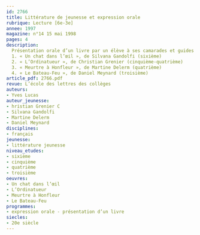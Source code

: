 ```yaml
---
id: 2766
title: Littérature de jeunesse et expression orale
rubrique: Lecture [6e-3e]
annee: 1997
magazine: n°14 15 mai 1998
pages: 4
description: 
  Présentation orale d’un livre par un élève à ses camarades et guides de préparation sur les titres suivants – 
  1. « Un chat dans l’œil », de Silvana Gandolfi (sixième)
  2. « L’Ordinatueur », de Christian Grenier (cinquième-quatrième)
  3. « Meurtre à Honfleur », de Martine Delerm (quatrième)
  4. « Le Bateau-Feu », de Daniel Meynard (troisième)
article_pdf: 2766.pdf
revue: L’école des lettres des collèges
auteurs:
- Yves Lucas
auteur_jeunesse:
- hristian Grenier C
- Silvana Gandolfi
- Martine Delerm
- Daniel Meynard
disciplines:
- français
jeunesse:
- littérature jeunesse
niveau_etudes:
- sixième
- cinquième
- quatrième
- troisième
oeuvres:
- Un chat dans l’œil
- L’Ordinatueur
- Meurtre à Honfleur
- Le Bateau-Feu
programmes:
- expression orale - présentation d’un livre
siecles:
- 20e siècle
---
```

